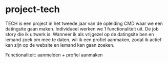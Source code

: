 # project-tech

TECH is een project in het tweede jaar van de opleiding CMD waar we een datingsite gaan maken. Individueel werken we 1 functionaliteit uit. 
De job story die ik uitwerk is:  Wanneer ik als vrijgezel op de datingsite ben en iemand zoek om mee te daten, wil ik een profiel aanmaken, zodat ik actief kan zijn op de website en iemand kan gaan zoeken. 

Functionaliteit: aanmelden + profiel aanmaken
